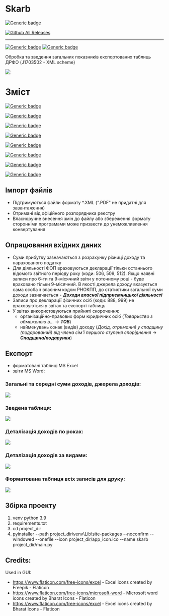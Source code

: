 # Skarb
[![Generic badge](https://img.shields.io/badge/Skarb_0.7beta_for_Windows-DOWNLOAD_(СКАЧАТИ)-blue?style=for-the-badge&logo=windows)](https://github.com/OlehOleinikov/Skarb/releases/download/v0.7-beta/skarb-0.7b.exe) 

[![Github All Releases](https://img.shields.io/github/downloads/OlehOleinikov/Skarb/total.svg?style=for-the-badge&color=lightgray)](https://github.com/OlehOleinikov/Skarb/releases/tag/v0.7-beta)

---

[![Generic badge](https://img.shields.io/badge/Історія_змін-ПЕРЕГЛЯНУТИ-COLOR.svg?style=for-the-badge&color=yellow)](https://github.com/OlehOleinikov/Skarb/releases/latest)
[![Generic badge](https://img.shields.io/badge/Повідомити_про_баги-OLEH.OLEYNIKOV@GMAIL.COM-COLOR.svg?style=for-the-badge&color=yellow&logo=gmail&logoColor=white)](mailto:oleh.oleynikov@gmail.com)


Обробка та зведення загальних показників експортованих таблиць ДРФО (J1703502 - XML scheme)

![](demo/demo_gui.png)

# Зміст

[![Generic badge](https://img.shields.io/badge/License-GNU_GPL_v.3-COLOR.svg)](https://www.gnu.org/licenses/gpl-3.0.txt)

[![Generic badge](https://img.shields.io/badge/Вимоги_до_файлів-Імпорт_XML-COLOR.svg)](https://github.com/OlehOleinikov/Skarb#імпорт-файлів)

[![Generic badge](https://img.shields.io/badge/Звіти_MS_Word-python_*.docx-COLOR.svg)](https://github.com/OlehOleinikov/Skarb#експорт)

[![Generic badge](https://img.shields.io/badge/Зведена_таблиця-групування_показників-COLOR.svg)](https://github.com/OlehOleinikov/Skarb#зведена-таблиця)

[![Generic badge](https://img.shields.io/badge/Річна_деталізація-графік_доходів-COLOR.svg)](https://github.com/OlehOleinikov/Skarb#деталізація-доходів-по-роках)

[![Generic badge](https://img.shields.io/badge/Види_доходів-суми_надходжень-COLOR.svg)](https://github.com/OlehOleinikov/Skarb#деталізація-доходів-за-видами)

[![Generic badge](https://img.shields.io/badge/Форматована_таблиця-всі_записи-COLOR.svg)](https://github.com/OlehOleinikov/Skarb#форматована-таблиця-всіх-записів-для-друку)

[![Generic badge](https://img.shields.io/badge/Збірка_проєкту-pyinstaller-COLOR.svg)](https://github.com/OlehOleinikov/Skarb#збірка-проекту)

## Імпорт файлів

- Підтримуються файли формату *.XML (".PDF" не придатні для завантаження)
- Отримані від офіційного розпорядника реєстру
- Власноручне внесення змін до файлу або збереження формату сторонніми програмами може призвести до унеможливлення конвертування

## Опрацювання вхідних даних
- Суми прибутку зазначаються з розрахунку різниці доходу та нарахованого податку
- Для діяльності ФОП враховуються декларації тільки останнього відомого звітного періоду року (коди: 506, 509, 512). Якщо наявні записи про 6-ти та 9-місячний звіти у поточному році - буде враховано тільки 9-місячний. В якості джерела доходу вказується сама особа з власним кодом РНОКПП, до статистики загальної суми доходи зазначається - ***Доходи власної підприємницької діяльності***
- Записи про декларації фізичних осіб (коди: 888, 999) не враховуються у звітах та експорті таблиць
- У звітах використовуються прийняті скорочення:
    - організаційно-правових форм юридичних осіб (*Товариство з обмеженою в...* -> ***ТОВ***) 
    - найменувань ознак (видів) доходу (*Дохід, отриманий у спадщину (подарований) від члена сім'ї першого ступеня споріднення* -> ***Спадщина/подарунки***)

## Експорт

- форматовані таблиці MS Excel
- звіти MS Word:
  
### Загальні та середні суми доходів, джерела доходів:

![](demo/p_intro.png)

### Зведена таблиця:

![](demo/p_pivot.png)

### Деталізація доходів по роках:

![](demo/p_2.png)


### Деталізація доходів за видами:

![](demo/p_3.png)

### Форматована таблиця всіх записів для друку:

![](demo/p_4.png)
    

## Збірка проекту
1. venv python 3.9 
2. requirements.txt 
3. cd project_dir 
4. pyinstaller --path project_dir\venv\Lib\site-packages --noconfirm --windowed --onefile --icon project_dir/app_icon.ico --name skarb project_dir/main.py




## Credits:
Used in GUI:
- https://www.flaticon.com/free-icons/excel - Excel icons created by Freepik - Flaticon
- https://www.flaticon.com/free-icons/microsoft-word - Microsoft word icons created by Bharat Icons - Flaticon
- https://www.flaticon.com/free-icons/excel - Excel icons created by Bharat Icons - Flaticon